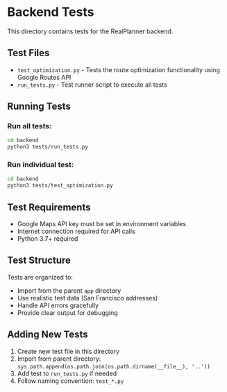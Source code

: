 # Backend Tests

This directory contains tests for the RealPlanner backend.

## Test Files

- `test_optimization.py` - Tests the route optimization functionality using Google Routes API
- `run_tests.py` - Test runner script to execute all tests

## Running Tests

### Run all tests:
```bash
cd backend
python3 tests/run_tests.py
```

### Run individual test:
```bash
cd backend
python3 tests/test_optimization.py
```

## Test Requirements

- Google Maps API key must be set in environment variables
- Internet connection required for API calls
- Python 3.7+ required

## Test Structure

Tests are organized to:
- Import from the parent `app` directory
- Use realistic test data (San Francisco addresses)
- Handle API errors gracefully
- Provide clear output for debugging

## Adding New Tests

1. Create new test file in this directory
2. Import from parent directory: `sys.path.append(os.path.join(os.path.dirname(__file__), '..'))`
3. Add test to `run_tests.py` if needed
4. Follow naming convention: `test_*.py` 